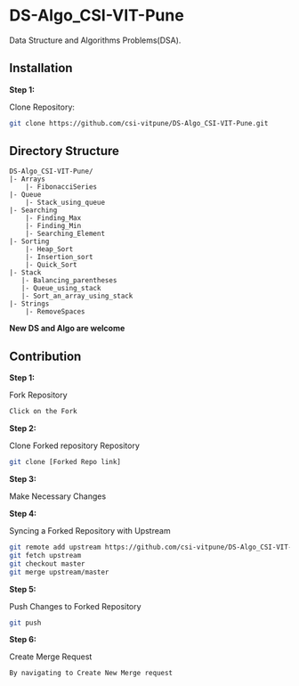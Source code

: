 # DS-Algo_CSI-VIT-Pune
Data Structure and Algorithms Problems(DSA).

## Installation

**Step 1:**

Clone Repository:

```bash
git clone https://github.com/csi-vitpune/DS-Algo_CSI-VIT-Pune.git
```

## Directory Structure
```
DS-Algo_CSI-VIT-Pune/
|- Arrays
    |- FibonacciSeries
|- Queue
    |- Stack_using_queue
|- Searching
    |- Finding_Max
    |- Finding_Min
    |- Searching_Element
|- Sorting
    |- Heap_Sort
    |- Insertion_sort
    |- Quick_Sort
|- Stack
   |- Balancing_parentheses
   |- Queue_using_stack
   |- Sort_an_array_using_stack
|- Strings
    |- RemoveSpaces
```

**New DS and Algo are welcome**

##  Contribution

**Step 1:**

Fork Repository

```bash
Click on the Fork
```

**Step 2:**

Clone Forked repository Repository

```bash
git clone [Forked Repo link]
```

**Step 3:**

Make Necessary Changes

**Step 4:**

Syncing a Forked Repository with Upstream

```bash
git remote add upstream https://github.com/csi-vitpune/DS-Algo_CSI-VIT-Pune.git
git fetch upstream
git checkout master
git merge upstream/master
```

**Step 5:**

Push Changes to Forked Repository

```bash
git push
```

**Step 6:**

Create Merge Request

```bash
By navigating to Create New Merge request
```





